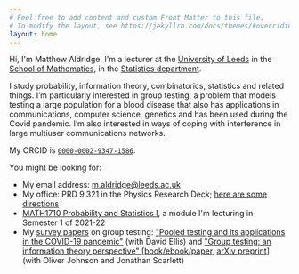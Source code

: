 ```yaml
---
# Feel free to add content and custom Front Matter to this file.
# To modify the layout, see https://jekyllrb.com/docs/themes/#overriding-theme-defaults
layout: home
---
```


Hi, I'm Matthew Aldridge. I'm a lecturer at the [University of Leeds](https://www.leeds.ac.uk) in the [School of Mathematics](https://eps.leeds.ac.uk/maths), in the [Statistics department](https://eps.leeds.ac.uk/maths-statistics).

I study probability, information theory, combinatorics, statistics and related things. I’m particularly interested in group testing, a problem that models testing a large population for a blood disease that also has applications in communications, computer science, genetics and has been used during the Covid pandemic. I’m also interested in ways of coping with interference in large multiuser communications networks.

My ORCID is [`0000-0002-9347-1586`](https://orcid.org/0000-0002-9347-1586).

You might be looking for:

* My email address: <m.aldridge@leeds.ac.uk>
* My office: PRD 9.321 in the Physics Research Deck; [here are some directions](/office)
* [MATH1710 Probability and Statistics I](https://mpaldridge.github.io/math1710), a module I'm lecturing in Semester 1 of 2021-22
* My [survey papers](/publications) on group testing: ["Pooled testing and its applications in the COVID-19 pandemic"](https://arxiv.org/abs/2105.08845) (with David Ellis) and ["Group testing: an information theory perspective" \[book/ebook/paper](https://doi.org/10.1561/0100000099), [arXiv preprint](https://arxiv.org/abs/1902.06002)] (with Oliver Johnson and Jonathan Scarlett)


